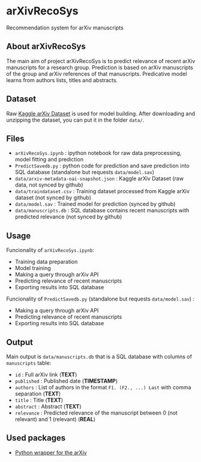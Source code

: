 # arXivRecoSys
Recommendation system for arXiv manuscripts

## About arXivRecoSys
The main aim of project arXivRecoSys is to predict relevance of recent arXiv manuscripts for a research group. Prediction is based on arXiv manuscripts of the group and arXiv references of that manuscripts. Predicative model learns from authors lists, titles and abstracts.

## Dataset
Raw [Kaggle arXiv Dataset](https://www.kaggle.com/Cornell-University/arxiv) is used for model building. After downloading and unzipping the dataset, you can put it in the folder `data/`.

## Files
- `arXivRecoSys.ipynb` : ipython notebook for raw data preprocessing, model fitting and prediction
- `PredictSavedb.py` : python code for prediction and save prediction into SQL database (standalone but requests `data/model.sav`)
- `data/arxiv-metadata-oai-snapshot.json` : Kaggle arXiv Dataset (raw data, not synced by github) 
- `data/traindataset.csv` : Training dataset processed from Kaggle arXiv dataset (not synced by github)
- `data/model.sav` : Trained model for prediction (synced by github)
- `data/manuscripts.db` : SQL database contains recent manuscripts with predicted relevance (not synced by github)

## Usage
Funcionality of `arXivRecoSys.ipynb`:
- Training data preparation
- Model training 
- Making a query through arXiv API
- Predicting relevance of recent manuscripts
- Exporting results into SQL database

Funcionality of `PredictSavedb.py` (standalone but requests `data/model.sav`) :
- Making a query through arXiv API
- Predicting relevance of recent manuscripts
- Exporting results into SQL database

## Output
Main output is `data/manuscripts.db` that is a SQL database with columns of `manuscripts` table:
- `id` : Full arXiv link (**TEXT**)
- `published` : Published date (**TIMESTAMP**)
- `authors` : List of authors in the format `F1. (F2., ...) Last` with comma separation (**TEXT**)
- `title` : Title (**TEXT**)
- `abstract` : Abstract (**TEXT**)
- `relevance` : Predicted relevance of the manuscript between 0 (not relevant) and 1 (relevant) (**REAL**) 

## Used packages
- [Python wrapper for the arXiv](https://pypi.org/project/arxiv/)
